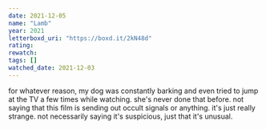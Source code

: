 ```yaml
---
date: 2021-12-05
name: "Lamb"
year: 2021
letterboxd_uri: "https://boxd.it/2kN48d"
rating: 
rewatch: 
tags: []
watched_date: 2021-12-03
---
```


for whatever reason, my dog was constantly barking and even tried to jump at the TV a few times while watching. she's never done that before. not saying that this film is sending out occult signals or anything. it's just really strange. not necessarily saying it's suspicious, just that it's unusual.
